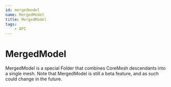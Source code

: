 ```yaml
---
id: mergedmodel
name: MergedModel
title: MergedModel
tags:
    - API
---
```


# MergedModel

MergedModel is a special Folder that combines CoreMesh descendants into a single mesh. Note that MergedModel is still a beta feature, and as such could change in the future.
